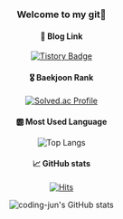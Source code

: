 <div align=center>

  ### Welcome to my git👋

  #### 🔗 Blog Link
  
  [![Tistory Badge](https://img.shields.io/badge/My%20Blog-555263?style=flat&logoColor=white)]("https://jun-bug.tistory.com/)
  
  #### 🎖️ Baekjoon Rank

  [![Solved.ac Profile](http://mazassumnida.wtf/api/v2/generate_badge?boj=coding_jun)](https://solved.ac/coding_jun/)

  #### 🆎 Most Used Language

  ![Top Langs](https://github-readme-stats.vercel.app/api/top-langs/?username=coding-jjun&layout=compact&theme=dark)

  #### 📈 GitHub stats

  [![Hits](https://hits.seeyoufarm.com/api/count/incr/badge.svg?url=https%3A%2F%2Fgithub.com%2Fcoding-jjun&count_bg=%2379C83D&title_bg=%23555555&icon=&icon_color=%23E7E7E7&title=hits&edge_flat=false)](https://hits.seeyoufarm.com)

  ![coding-jun's GitHub stats](https://github-readme-stats.vercel.app/api?username=coding-jjun&show_icons=true&theme=highcontrast) 

  <br>

</div>
